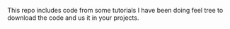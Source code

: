 This repo includes code from some tutorials I have been doing feel tree to download the code and us it in your projects.